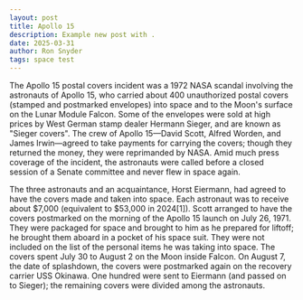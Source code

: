 ```yaml
---
layout: post
title: Apollo 15 
description: Example new post with .
date: 2025-03-31
author: Ron Snyder
tags: space test
---
```


The Apollo 15 postal covers incident was a 1972 NASA scandal involving the astronauts of Apollo 15, who carried about 400 unauthorized postal covers (stamped and postmarked envelopes) into space and to the Moon's surface on the Lunar Module Falcon. Some of the envelopes were sold at high prices by West German stamp dealer Hermann Sieger, and are known as "Sieger covers". The crew of Apollo 15—David Scott, Alfred Worden, and James Irwin—agreed to take payments for carrying the covers; though they returned the money, they were reprimanded by NASA. Amid much press coverage of the incident, the astronauts were called before a closed session of a Senate committee and never flew in space again.

The three astronauts and an acquaintance, Horst Eiermann, had agreed to have the covers made and taken into space. Each astronaut was to receive about $7,000 (equivalent to $53,000 in 2024[1]). Scott arranged to have the covers postmarked on the morning of the Apollo 15 launch on July 26, 1971. They were packaged for space and brought to him as he prepared for liftoff; he brought them aboard in a pocket of his space suit. They were not included on the list of the personal items he was taking into space. The covers spent July 30 to August 2 on the Moon inside Falcon. On August 7, the date of splashdown, the covers were postmarked again on the recovery carrier USS Okinawa. One hundred were sent to Eiermann (and passed on to Sieger); the remaining covers were divided among the astronauts.
